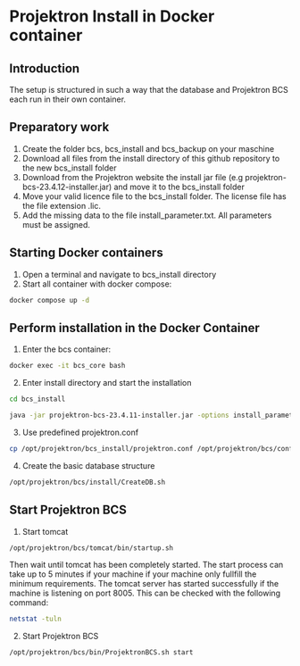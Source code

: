 # Projektron Install in Docker container

## Introduction
The setup is structured in such a way that the database and Projektron BCS each run in their own container.

## Preparatory work
1. Create the folder bcs,  bcs_install and bcs_backup on your maschine
2. Download all files from the install directory of this github repository to the new bcs_install folder
3. Download from the Projektron website the install jar file (e.g projektron-bcs-23.4.12-installer.jar) and move it to the bcs_install folder
4. Move your valid licence file to the bcs_install folder. The license file has the file extension .lic.
5. Add the missing data to the file install_parameter.txt. All parameters must be assigned.

## Starting Docker containers
1. Open a terminal and navigate to bcs_install directory
2. Start all container with docker compose:
```bash
docker compose up -d
```

## Perform installation in the Docker Container
1. Enter the bcs container:
```bash
docker exec -it bcs_core bash
```

2. Enter install directory and start the installation
```bash
cd bcs_install
```
```bash
java -jar projektron-bcs-23.4.11-installer.jar -options install_parameter.txt
```

3. Use predefined projektron.conf
```bash
cp /opt/projektron/bcs_install/projektron.conf /opt/projektron/bcs/conf_local
```

4. Create the basic database structure
```bash
/opt/projektron/bcs/install/CreateDB.sh
```

## Start Projektron BCS
1. Start tomcat
```bash
/opt/projektron/bcs/tomcat/bin/startup.sh
```
Then wait until tomcat has been completely started. The start process can take up to 5 minutes if your machine if your machine only fullfill the minimum requirements. The tomcat server has started successfully if the machine is listening on port 8005. This can be checked with the following command:

```bash
netstat -tuln
```

2. Start Projektron BCS
```bash
/opt/projektron/bcs/bin/ProjektronBCS.sh start
```

